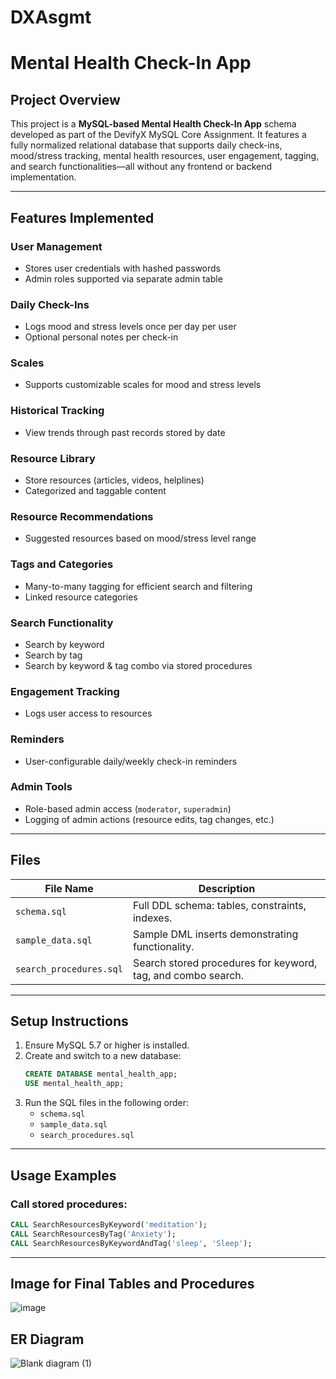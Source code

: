 # DXAsgmt
# Mental Health Check-In App

## Project Overview

This project is a **MySQL-based Mental Health Check-In App** schema developed as part of the DevifyX MySQL Core Assignment. It features a fully normalized relational database that supports daily check-ins, mood/stress tracking, mental health resources, user engagement, tagging, and search functionalities—all without any frontend or backend implementation.

---

## Features Implemented

### User Management
- Stores user credentials with hashed passwords
- Admin roles supported via separate admin table

### Daily Check-Ins
- Logs mood and stress levels once per day per user
- Optional personal notes per check-in

### Scales
- Supports customizable scales for mood and stress levels

### Historical Tracking
- View trends through past records stored by date

### Resource Library
- Store resources (articles, videos, helplines)
- Categorized and taggable content

### Resource Recommendations
- Suggested resources based on mood/stress level range

### Tags and Categories
- Many-to-many tagging for efficient search and filtering
- Linked resource categories

### Search Functionality
- Search by keyword
- Search by tag
- Search by keyword & tag combo via stored procedures

### Engagement Tracking
- Logs user access to resources

### Reminders
- User-configurable daily/weekly check-in reminders

### Admin Tools
- Role-based admin access (`moderator`, `superadmin`)
- Logging of admin actions (resource edits, tag changes, etc.)

---

## Files

| File Name              | Description |
|------------------------|-------------|
| `schema.sql`           | Full DDL schema: tables, constraints, indexes. |
| `sample_data.sql`      | Sample DML inserts demonstrating functionality.  |
| `search_procedures.sql`| Search stored procedures for keyword, tag, and combo search.  |

---

## Setup Instructions

1. Ensure MySQL 5.7 or higher is installed.
2. Create and switch to a new database:
    ```sql
    CREATE DATABASE mental_health_app;
    USE mental_health_app;
    ```
3. Run the SQL files in the following order:
    - `schema.sql`
    - `sample_data.sql`
    - `search_procedures.sql`

---

## Usage Examples

### Call stored procedures:
```sql
CALL SearchResourcesByKeyword('meditation');
CALL SearchResourcesByTag('Anxiety');
CALL SearchResourcesByKeywordAndTag('sleep', 'Sleep');
```
---
## Image for Final Tables and Procedures
![image](https://github.com/user-attachments/assets/57d547b9-5170-418b-a7f1-69dd58fb902c)
## ER Diagram
![Blank diagram (1)](https://github.com/user-attachments/assets/69f4e157-b71e-4c7a-8179-c5ba1f13b74d)



